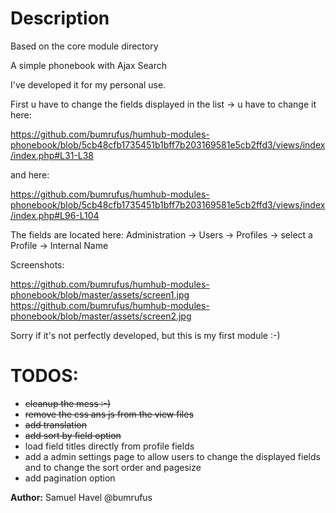 # Description


Based on the core module directory

A simple phonebook with Ajax Search

I've developed it for my personal use. 

First u have to change the fields displayed in the list -> u have to change it here:

https://github.com/bumrufus/humhub-modules-phonebook/blob/5cb48cfb1735451b1bff7b203169581e5cb2ffd3/views/index/index.php#L31-L38

and here:

https://github.com/bumrufus/humhub-modules-phonebook/blob/5cb48cfb1735451b1bff7b203169581e5cb2ffd3/views/index/index.php#L96-L104

The fields are located here: Administration -> Users -> Profiles -> select a Profile -> Internal Name

Screenshots:

https://github.com/bumrufus/humhub-modules-phonebook/blob/master/assets/screen1.jpg
https://github.com/bumrufus/humhub-modules-phonebook/blob/master/assets/screen2.jpg

Sorry if it's not perfectly developed, but this is my first module :-)

# TODOS:

- ~~cleanup the mess :-)~~
- ~~remove the css ans js from the view files~~
- ~~add translation~~
- ~~add sort by field option~~
- load field titles directly from profile fields
- add a admin settings page to allow users to change the displayed fields and to change the sort order and pagesize
- add pagination option

__Author:__ Samuel Havel @bumrufus
